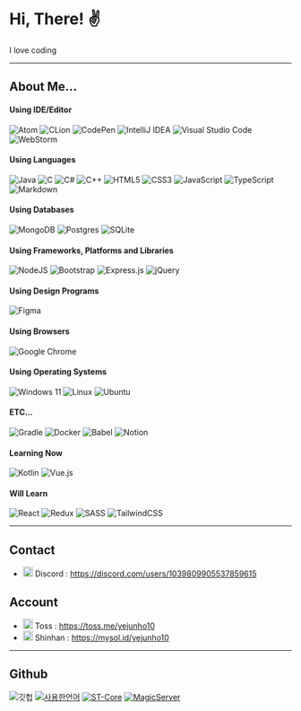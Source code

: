 # Hi, There! ✌️
I love coding

---

## About Me...
#### Using IDE/Editor
![Atom](https://img.shields.io/badge/Atom-%2366595C.svg?style=for-the-badge&logo=atom&logoColor=white) ![CLion](https://img.shields.io/badge/CLion-black?style=for-the-badge&logo=clion&logoColor=white) ![CodePen](https://img.shields.io/badge/CodePen-white?style=for-the-badge&logo=codepen&logoColor=black) ![IntelliJ IDEA](https://img.shields.io/badge/IntelliJIDEA-000000.svg?style=for-the-badge&logo=intellij-idea&logoColor=white) ![Visual Studio Code](https://img.shields.io/badge/Visual%20Studio%20Code-0078d7.svg?style=for-the-badge&logo=visual-studio-code&logoColor=white) ![WebStorm](https://img.shields.io/badge/webstorm-143?style=for-the-badge&logo=webstorm&logoColor=white&color=black)
#### Using Languages
![Java](https://img.shields.io/badge/java-%23ED8B00.svg?style=for-the-badge&logo=java&logoColor=white)
![C](https://img.shields.io/badge/c-%2300599C.svg?style=for-the-badge&logo=c&logoColor=white) ![C#](https://img.shields.io/badge/c%23-%23239120.svg?style=for-the-badge&logo=c-sharp&logoColor=white) ![C++](https://img.shields.io/badge/c++-%2300599C.svg?style=for-the-badge&logo=c%2B%2B&logoColor=white)
![HTML5](https://img.shields.io/badge/html5-%23E34F26.svg?style=for-the-badge&logo=html5&logoColor=white) ![CSS3](https://img.shields.io/badge/css3-%231572B6.svg?style=for-the-badge&logo=css3&logoColor=white) ![JavaScript](https://img.shields.io/badge/javascript-%23323330.svg?style=for-the-badge&logo=javascript&logoColor=%23F7DF1E) ![TypeScript](https://img.shields.io/badge/typescript-%23007ACC.svg?style=for-the-badge&logo=typescript&logoColor=white)
![Markdown](https://img.shields.io/badge/markdown-%23000000.svg?style=for-the-badge&logo=markdown&logoColor=white)
#### Using Databases
![MongoDB](https://img.shields.io/badge/MongoDB-%234ea94b.svg?style=for-the-badge&logo=mongodb&logoColor=white) ![Postgres](https://img.shields.io/badge/postgres-%23316192.svg?style=for-the-badge&logo=postgresql&logoColor=white) ![SQLite](https://img.shields.io/badge/sqlite-%2307405e.svg?style=for-the-badge&logo=sqlite&logoColor=white)
#### Using Frameworks, Platforms and Libraries
![NodeJS](https://img.shields.io/badge/node.js-6DA55F?style=for-the-badge&logo=node.js&logoColor=white)
![Bootstrap](https://img.shields.io/badge/bootstrap-%23563D7C.svg?style=for-the-badge&logo=bootstrap&logoColor=white) ![Express.js](https://img.shields.io/badge/express.js-%23404d59.svg?style=for-the-badge&logo=express&logoColor=%2361DAFB) ![jQuery](https://img.shields.io/badge/jquery-%230769AD.svg?style=for-the-badge&logo=jquery&logoColor=white)
#### Using Design Programs
![Figma](https://img.shields.io/badge/figma-%23F24E1E.svg?style=for-the-badge&logo=figma&logoColor=white)
#### Using Browsers
![Google Chrome](https://img.shields.io/badge/Google%20Chrome-4285F4?style=for-the-badge&logo=GoogleChrome&logoColor=white)
#### Using Operating Systems
![Windows 11](https://img.shields.io/badge/Windows%2011-%230079d5.svg?style=for-the-badge&logo=Windows%2011&logoColor=white) ![Linux](https://img.shields.io/badge/Linux-FCC624?style=for-the-badge&logo=linux&logoColor=black) ![Ubuntu](https://img.shields.io/badge/Ubuntu-E95420?style=for-the-badge&logo=ubuntu&logoColor=white)
#### ETC...
![Gradle](https://img.shields.io/badge/Gradle-02303A.svg?style=for-the-badge&logo=Gradle&logoColor=white) ![Docker](https://img.shields.io/badge/docker-%230db7ed.svg?style=for-the-badge&logo=docker&logoColor=white) ![Babel](https://img.shields.io/badge/Babel-F9DC3e?style=for-the-badge&logo=babel&logoColor=black) ![Notion](https://img.shields.io/badge/Notion-%23000000.svg?style=for-the-badge&logo=notion&logoColor=white) 
  
#### Learning Now
![Kotlin](https://img.shields.io/badge/kotlin-%237F52FF.svg?style=for-the-badge&logo=kotlin&logoColor=white)
![Vue.js](https://img.shields.io/badge/vuejs-%2335495e.svg?style=for-the-badge&logo=vuedotjs&logoColor=%234FC08D)
#### Will Learn
![React](https://img.shields.io/badge/react-%2320232a.svg?style=for-the-badge&logo=react&logoColor=%2361DAFB) ![Redux](https://img.shields.io/badge/redux-%23593d88.svg?style=for-the-badge&logo=redux&logoColor=white) ![SASS](https://img.shields.io/badge/SASS-hotpink.svg?style=for-the-badge&logo=SASS&logoColor=white) ![TailwindCSS](https://img.shields.io/badge/tailwindcss-%2338B2AC.svg?style=for-the-badge&logo=tailwind-css&logoColor=white)

---

## Contact
- <img src="https://discord.com/assets/847541504914fd33810e70a0ea73177e.ico" width="18px" height="18px"> Discord : https://discord.com/users/1039809905537859615

## Account
- <img src="https://toss.im/favicon.ico" width="18px" height="18px"> Toss : https://toss.me/yejunho10
- <img src="https://image.shinhan.com/favicon.ico" width="18px" height="18px"> Shinhan : https://mysol.id/yejunho10

---

## Github
![깃헙](https://github-readme-stats.vercel.app/api?username=yejunho10&count_private=true&show_icons=true&theme=transparent)
[![사용한언어](https://github-readme-stats.vercel.app/api/top-langs/?username=yejunho10&langs_count=5&theme=transparent)](https://github.com/yejunho10)
[![ST-Core](https://github-readme-stats.vercel.app/api/pin/?username=StarlyStore&repo=ST-Core&theme=transparent)](https://github.com/StarlyStore/ST-Core)
[![MagicServer](https://github-readme-stats.vercel.app/api/pin/?username=MagicPluginTeam&repo=MagicServer&theme=transparent)](https://github.com/MagicPluginTeam/MagicServer)
